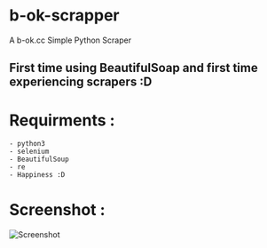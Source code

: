 # b-ok-scrapper
A b-ok.cc Simple Python Scraper

## First time using BeautifulSoap and first time experiencing scrapers :D 

# Requirments :
```
- python3
- selenium
- BeautifulSoup
- re
- Happiness :D 

```
# Screenshot :
![Screenshot](https://i.imgur.com/iBEfUgM.png)
